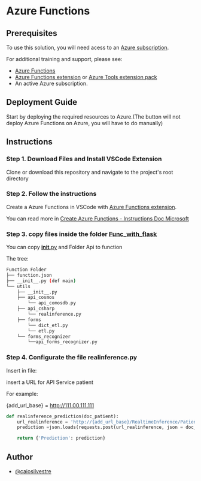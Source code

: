 # Azure Functions

## Prerequisites

To use this solution, you will need acess to an [ Azure subscription](https://azure.microsoft.com/en-us/free/).


For additional training and support, please see:

* [Azure Functions](https://learn.microsoft.com/en-us/azure/azure-functions/functions-overview)
* [Azure Functions extension](https://marketplace.visualstudio.com/items?itemName=ms-azuretools.vscode-azurefunctions) or [ Azure Tools extension pack](https://marketplace.visualstudio.com/items?itemName=ms-vscode.vscode-node-azure-pack)
* An active Azure subscription.

## Deployment Guide

Start by deploying the required resources to Azure.(The button will not deploy Azure Functions on Azure, you will have to do manually)
## Instructions

### Step 1. Download Files and Install VSCode Extension

Clone or download this repository and navigate to the project's root directory

### Step 2. Follow the instructions

Create a Azure Functions in VSCode with [Azure Functions extension](https://marketplace.visualstudio.com/items?itemName=ms-azuretools.vscode-azurefunctions).

You can read more in [Create Azure Functions - Instructions Doc Microsoft](https://learn.microsoft.com/en-us/azure/azure-functions/functions-develop-vs-code?tabs=python)

### Step 3. copy files inside the folder [Func_with_flask](/Func_with_flask)

You can copy [__init__.py](/__init__.py) and Folder Api to function

The tree:
```bash
Function Folder
├── function.json
├── __init__.py (def main)
└── utils
    ├── __init__.py
    ├── api_cosmos
        └── api_comosdb.py
    ├── api_csharp
        └── realinference.py
    ├── forms
        └── dict_etl.py
        └── etl.py
    └── forms_recognizer
        └──api_forms_recognizer.py

```

### Step 4. Configurate the file realinference.py
Insert in file:

insert a URL for API Service patient

For example:

{add_url_base} = http://111.00.111.111

```python
def realinference_prediction(doc_patient):
    url_realinference = 'http://{add_url_base}/RealtimeInference/Patient'
    prediction =json.loads(requests.post(url_realinference, json = doc_patient).text)['predictions']/100

    return {'Prediction': prediction}
````


## Author
- [@caiosilvestre](https://www.github.com/caiosilvestre)
